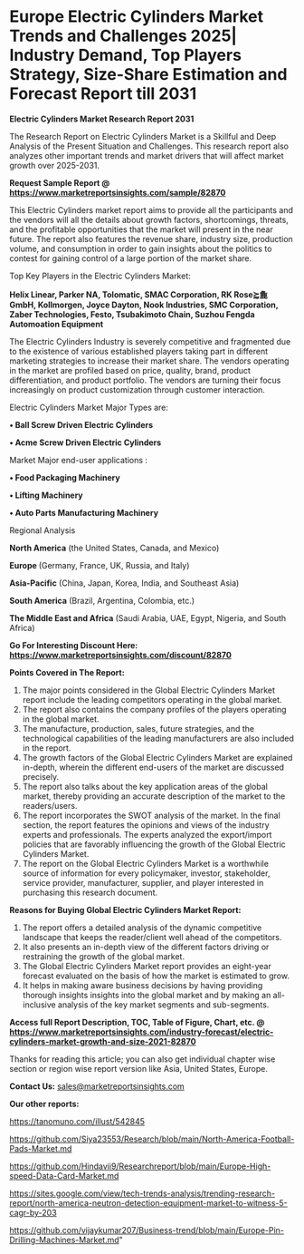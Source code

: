 # Europe Electric Cylinders Market Trends and Challenges 2025| Industry Demand, Top Players Strategy, Size-Share Estimation and Forecast Report till 2031

<strong>Electric Cylinders Market Research Report 2031</strong>

The Research Report on Electric Cylinders Market is a Skillful and Deep Analysis of the Present Situation and Challenges. This research report also analyzes other important trends and market drivers that will affect market growth over 2025-2031.

<strong>Request Sample Report @ <a href=https://www.marketreportsinsights.com/sample/82870>https://www.marketreportsinsights.com/sample/82870</a></strong>

This Electric Cylinders market report aims to provide all the participants and the vendors will all the details about growth factors, shortcomings, threats, and the profitable opportunities that the market will present in the near future. The report also features the revenue share, industry size, production volume, and consumption in order to gain insights about the politics to contest for gaining control of a large portion of the market share.

Top Key Players in the Electric Cylinders Market:

<strong>Helix Linear, Parker NA, Tolomatic, SMAC Corporation, RK Rose⪸麁 GmbH, Kollmorgen, Joyce Dayton, Nook Industries, SMC Corporation, Zaber Technologies, Festo, Tsubakimoto Chain, Suzhou Fengda Automoation Equipment</strong>

The Electric Cylinders Industry is severely competitive and fragmented due to the existence of various established players taking part in different marketing strategies to increase their market share. The vendors operating in the market are profiled based on price, quality, brand, product differentiation, and product portfolio. The vendors are turning their focus increasingly on product customization through customer interaction.

Electric Cylinders Market Major Types are:

<strong>• Ball Screw Driven Electric Cylinders

• Acme Screw Driven Electric Cylinders</strong>

Market Major end-user applications :

<strong>• Food Packaging Machinery

• Lifting Machinery

• Auto Parts Manufacturing Machinery</strong>

Regional Analysis

</u><strong><b>North America</b></strong> (the United States, Canada, and Mexico)

<strong><b>Europe </b></strong>(Germany, France, UK, Russia, and Italy)

<strong><b>Asia-Pacific</b></strong> (China, Japan, Korea, India, and Southeast Asia)

<strong><b>South America</b></strong> (Brazil, Argentina, Colombia, etc.)

<strong><b>The Middle East and Africa</b></strong> (Saudi Arabia, UAE, Egypt, Nigeria, and South Africa)

<strong>Go For Interesting Discount Here: <a href=https://www.marketreportsinsights.com/discount/82870>https://www.marketreportsinsights.com/discount/82870</a></strong>

<strong>Points Covered in The Report:</strong>
<ol>
  <li>The major points considered in the Global Electric Cylinders Market report include the leading competitors operating in the global market.</li>
  <li>The report also contains the company profiles of the players operating in the global market.</li>
  <li>The manufacture, production, sales, future strategies, and the technological capabilities of the leading manufacturers are also included in the report.</li>
  <li>The growth factors of the Global Electric Cylinders Market are explained in-depth, wherein the different end-users of the market are discussed precisely.</li>
  <li>The report also talks about the key application areas of the global market, thereby providing an accurate description of the market to the readers/users.</li>
  <li>The report incorporates the SWOT analysis of the market. In the final section, the report features the opinions and views of the industry experts and professionals. The experts analyzed the export/import policies that are favorably influencing the growth of the Global Electric Cylinders Market.</li>
  <li>The report on the Global Electric Cylinders Market is a worthwhile source of information for every policymaker, investor, stakeholder, service provider, manufacturer, supplier, and player interested in purchasing this research document.</li>
</ol>
<strong>Reasons for Buying Global Electric Cylinders Market Report:</strong>

<ol>
  <li>The report offers a detailed analysis of the dynamic competitive landscape that keeps the reader/client well ahead of the competitors.</li>
  <li>It also presents an in-depth view of the different factors driving or restraining the growth of the global market.</li>
  <li>The Global Electric Cylinders Market report provides an eight-year forecast evaluated on the basis of how the market is estimated to grow.</li>
  <li>It helps in making aware business decisions by having providing thorough insights insights into the global market and by making an all-inclusive analysis of the key market segments and sub-segments.</li>
</ol>
<strong>Access full Report Description, TOC, Table of Figure, Chart, etc. @ <a href=https://www.marketreportsinsights.com/industry-forecast/electric-cylinders-market-growth-and-size-2021-82870>https://www.marketreportsinsights.com/industry-forecast/electric-cylinders-market-growth-and-size-2021-82870</a></strong>


Thanks for reading this article; you can also get individual chapter wise section or region wise report version like Asia, United States, Europe.

<strong>Contact Us:</strong>
sales@marketreportsinsights.com

<strong>Our other reports:</strong>

<a href=https://tanomuno.com/illust/542845>https://tanomuno.com/illust/542845</a>

<a href=https://github.com/Siya23553/Research/blob/main/North-America-Football-Pads-Market.md>https://github.com/Siya23553/Research/blob/main/North-America-Football-Pads-Market.md</a>

<a href=https://github.com/Hindavii9/Researchreport/blob/main/Europe-High-speed-Data-Card-Market.md>https://github.com/Hindavii9/Researchreport/blob/main/Europe-High-speed-Data-Card-Market.md</a>

<a href=https://sites.google.com/view/tech-trends-analysis/trending-research-report/north-america-neutron-detection-equipment-market-to-witness-5-cagr-by-203>https://sites.google.com/view/tech-trends-analysis/trending-research-report/north-america-neutron-detection-equipment-market-to-witness-5-cagr-by-203</a>

<a href=https://github.com/vijaykumar207/Business-trend/blob/main/Europe-Pin-Drilling-Machines-Market.md>https://github.com/vijaykumar207/Business-trend/blob/main/Europe-Pin-Drilling-Machines-Market.md</a>"
